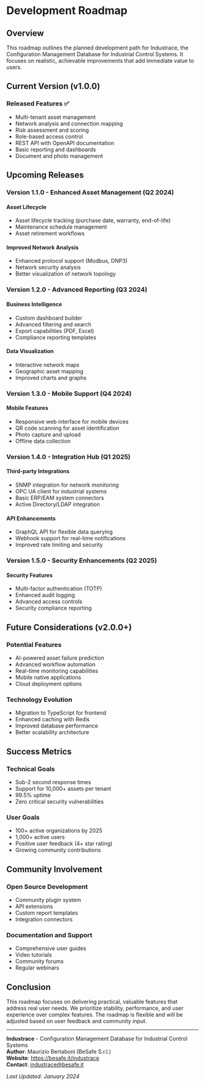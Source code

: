 # Development Roadmap

## Overview

This roadmap outlines the planned development path for Industrace, the Configuration Management Database for Industrial Control Systems. It focuses on realistic, achievable improvements that add immediate value to users.

## Current Version (v1.0.0)

### Released Features ✅

- Multi-tenant asset management
- Network analysis and connection mapping
- Risk assessment and scoring
- Role-based access control
- REST API with OpenAPI documentation
- Basic reporting and dashboards
- Document and photo management

## Upcoming Releases

### Version 1.1.0 - Enhanced Asset Management (Q2 2024)

#### Asset Lifecycle
- Asset lifecycle tracking (purchase date, warranty, end-of-life)
- Maintenance schedule management
- Asset retirement workflows

#### Improved Network Analysis
- Enhanced protocol support (Modbus, DNP3)
- Network security analysis
- Better visualization of network topology

### Version 1.2.0 - Advanced Reporting (Q3 2024)

#### Business Intelligence
- Custom dashboard builder
- Advanced filtering and search
- Export capabilities (PDF, Excel)
- Compliance reporting templates

#### Data Visualization
- Interactive network maps
- Geographic asset mapping
- Improved charts and graphs

### Version 1.3.0 - Mobile Support (Q4 2024)

#### Mobile Features
- Responsive web interface for mobile devices
- QR code scanning for asset identification
- Photo capture and upload
- Offline data collection

### Version 1.4.0 - Integration Hub (Q1 2025)

#### Third-party Integrations
- SNMP integration for network monitoring
- OPC UA client for industrial systems
- Basic ERP/EAM system connectors
- Active Directory/LDAP integration

#### API Enhancements
- GraphQL API for flexible data querying
- Webhook support for real-time notifications
- Improved rate limiting and security

### Version 1.5.0 - Security Enhancements (Q2 2025)

#### Security Features
- Multi-factor authentication (TOTP)
- Enhanced audit logging
- Advanced access controls
- Security compliance reporting

## Future Considerations (v2.0.0+)

### Potential Features
- AI-powered asset failure prediction
- Advanced workflow automation
- Real-time monitoring capabilities
- Mobile native applications
- Cloud deployment options

### Technology Evolution
- Migration to TypeScript for frontend
- Enhanced caching with Redis
- Improved database performance
- Better scalability architecture

## Success Metrics

### Technical Goals
- Sub-2 second response times
- Support for 10,000+ assets per tenant
- 99.5% uptime
- Zero critical security vulnerabilities

### User Goals
- 100+ active organizations by 2025
- 1,000+ active users
- Positive user feedback (4+ star rating)
- Growing community contributions

## Community Involvement

### Open Source Development
- Community plugin system
- API extensions
- Custom report templates
- Integration connectors

### Documentation and Support
- Comprehensive user guides
- Video tutorials
- Community forums
- Regular webinars

## Conclusion

This roadmap focuses on delivering practical, valuable features that address real user needs. We prioritize stability, performance, and user experience over complex features. The roadmap is flexible and will be adjusted based on user feedback and community input.

---

**Industrace** - Configuration Management Database for Industrial Control Systems  
**Author**: Maurizio Bertaboni (BeSafe S.r.l.)  
**Website**: https://besafe.it/industrace  
**Contact**: industrace@besafe.it

*Last Updated: January 2024* 